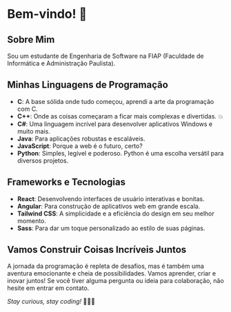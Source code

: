# Bem-vindo! 👋

## Sobre Mim
Sou um estudante de Engenharia de Software na FIAP (Faculdade de Informática e Administração Paulista).

## Minhas Linguagens de Programação
- **C**: A base sólida onde tudo começou, aprendi a arte da programação com C.
- **C++**: Onde as coisas começaram a ficar mais complexas e divertidas. 💥
- **C#**: Uma linguagem incrível para desenvolver aplicativos Windows e muito mais.
- **Java**: Para aplicações robustas e escaláveis.
- **JavaScript**: Porque a web é o futuro, certo?
- **Python**: Simples, legível e poderoso. Python é uma escolha versátil para diversos projetos.

## Frameworks e Tecnologias
- **React**: Desenvolvendo interfaces de usuário interativas e bonitas.
- **Angular**: Para construção de aplicativos web em grande escala.
- **Tailwind CSS**: A simplicidade e a eficiência do design em seu melhor momento.
- **Sass**: Para dar um toque personalizado ao estilo de suas páginas.

## Vamos Construir Coisas Incríveis Juntos
A jornada da programação é repleta de desafios, mas é também uma aventura emocionante e cheia de possibilidades. Vamos aprender, criar e inovar juntos! Se você tiver alguma pergunta ou ideia para colaboração, não hesite em entrar em contato.

_Stay curious, stay coding!_ 🚀👨‍💻

